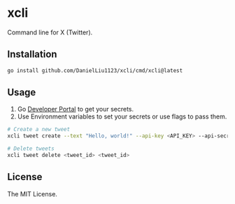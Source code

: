 # xcli

Command line for X (Twitter).

## Installation

```bash
go install github.com/DanielLiu1123/xcli/cmd/xcli@latest
```

## Usage

1. Go [Developer Portal](https://developer.x.com/en/portal/dashboard) to get your secrets.
2. Use Environment variables to set your secrets or use flags to pass them.

```bash
# Create a new tweet
xcli tweet create --text "Hello, world!" --api-key <API_KEY> --api-secret <API_SECRET> --access-token <ACCESS_TOKEN> --access-secret <ACCESS_SECRET>

# Delete tweets
xcli tweet delete <tweet_id> <tweet_id>
```

## License

The MIT License.
